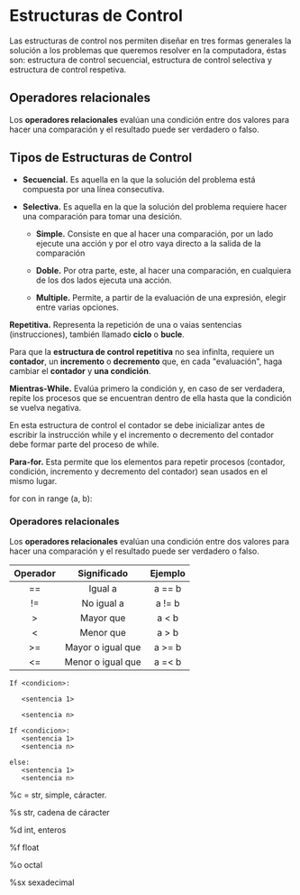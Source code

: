 # Estructuras de Control

Las estructuras de control nos permiten diseñar en tres formas generales la solución a los problemas que queremos resolver en la computadora, éstas son: estructura de control secuencial, estructura de control selectiva y estructura de control respetiva.

## Operadores relacionales

Los **operadores relacionales** evalúan una condición entre dos valores para hacer una comparación y el resultado puede ser verdadero o falso.

## Tipos de Estructuras de Control

- **Secuencial.** Es aquella en la que la solución del problema está compuesta por una línea consecutiva.

- **Selectiva.** Es aquella en la que la solución del problema requiere hacer una comparación para tomar una desición.

	- **Simple.** Consiste en que al hacer una comparación, por un lado ejecute una acción y por el otro vaya directo a la salida de la comparación

	- **Doble.** Por otra parte, este, al hacer una comparación, en cualquiera de los dos lados ejecuta una acción.

	- **Multiple.** Permite, a partir de la evaluación de una expresión, elegir entre varias opciones.

**Repetitiva.** Representa la repetición de una o vaias sentencias (instrucciones), también llamado **ciclo** o **bucle**.

Para que la **estructura de control repetitiva** no sea infinlta, requiere un **contador**, un **incremento** o **decremento** que, en cada "evaluación", haga cambiar el **contador** y **una condición**.

**Mientras-While.** Evalúa primero la condición y, en caso de ser verdadera, repite los procesos que se encuentran dentro de ella hasta que la condición se vuelva negativa.

En esta estructura de control el contador se debe inicializar antes de escribir la instrucción while y el incremento o decremento del contador debe formar parte del proceso de while.

**Para-for.** Esta permite que los elementos para repetir procesos (contador, condición, incremento y decremento del contador) sean usados en el mismo lugar.

for con in range (a, b):

### Operadores relacionales
Los **operadores relacionales** evalúan una condición entre dos valores para hacer una comparación y el resultado puede ser verdadero o falso.

| Operador |    Significado    | Ejemplo |
|:--------:|:-----------------:|:-------:|
|    ==    |      Igual a      |  a == b   |
|    !=    |    No igual a     |  a != b   |
|    >     |     Mayor que     |   a < b   |
|    <     |     Menor que     |   a > b   |
|    >=    | Mayor o igual que |  a >= b   |
|    <=    | Menor o igual que |  a =< b   |

```
If <condicion>:

   <sentencia 1>

   <sentencia n>

If <condicion>:
   <sentencia 1>
   <sentencia n>

else: 
   <sentencia 1>
   <sentencia n>
```

%c = str, simple, cáracter.

%s str, cadena de cáracter

%d int, enteros

%f float

%o octal

%sx sexadecimal